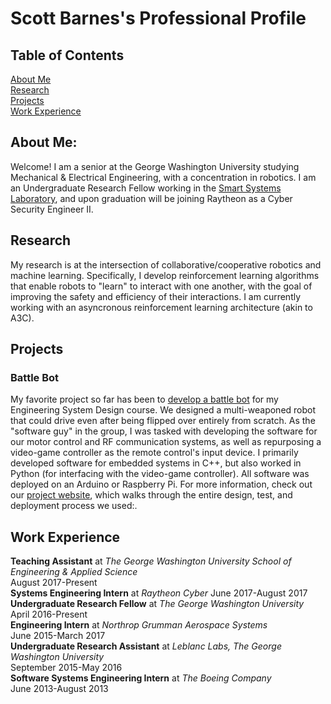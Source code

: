 # Scott Barnes's Professional Profile  

## Table of Contents
[About Me](#about-me)  
[Research](#research)  
[Projects](#projects)  
[Work Experience](#work-experience)  


## About Me:  
Welcome! I am a senior at the George Washington University studying Mechanical & Electrical Engineering, with a concentration in robotics. I am an Undergraduate Research Fellow working in the [Smart Systems Laboratory](https://www2.seas.gwu.edu/~amwick/), and upon graduation will be joining Raytheon as a Cyber Security Engineer II.

## Research
My research is at the intersection of collaborative/cooperative robotics and machine learning. Specifically, I develop reinforcement learning algorithms that enable robots to "learn" to interact with one another, with the goal of improving the safety and efficiency of their interactions. I am currently working with an asyncronous reinforcement learning architecture (akin to A3C).

## Projects

### Battle Bot
My favorite project so far has been to [develop a battle bot](https://scottbarnesg.github.io/battle_bot/) for my Engineering System Design course. We designed a multi-weaponed robot that could drive even after being flipped over entirely from scratch. As the "software guy" in the group, I was tasked with developing the software for our motor control and RF communication systems, as well as repurposing a video-game controller as the remote control's input device. I primarily developed software for embedded systems in C++, but also worked in Python (for interfacing with the video-game controller). All software was deployed on an Arduino or Raspberry Pi. For more information, check out our [project website](https://scottbarnesg.github.io/battle_bot/), which walks through the entire design, test, and deployment process we used:.



## Work Experience
**Teaching Assistant** at _The George Washington University School of Engineering & Applied Science_  
August 2017-Present  
**Systems Engineering Intern** at _Raytheon Cyber_ 
June 2017-August 2017  
**Undergraduate Research Fellow** at _The George Washington University_  
April 2016-Present  
**Engineering Intern** at _Northrop Grumman Aerospace Systems_  
June 2015-March 2017  
**Undergraduate Research Assistant** at _Leblanc Labs, The George Washington University_  
September 2015-May 2016  
**Software Systems Engineering Intern** at _The Boeing Company_  
June 2013-August 2013
